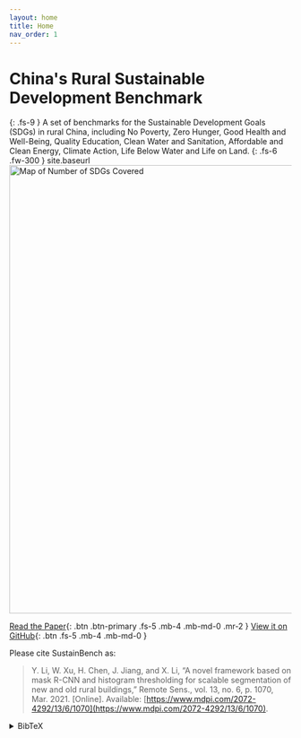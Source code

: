 ```yaml
---
layout: home
title: Home
nav_order: 1
---
```


# China's Rural Sustainable Development Benchmark
{: .fs-9 }
A set of benchmarks for the Sustainable Development Goals (SDGs) in rural China, including No Poverty, Zero Hunger, Good Health and Well-Being, Quality Education, Clean Water and Sanitation, Affordable and Clean Energy, Climate Action, Life Below Water and Life on Land.
{: .fs-6 .fw-300 }
site.baseurl
<img src="{{ site.baseurl }}/assets/images/shidianxian.JPEG." width="800" title="Map of Number of SDGs Covered">

[Read the Paper](https://www.mdpi.com/2072-4292/13/6/1070){: .btn .btn-primary .fs-5 .mb-4 .mb-md-0 .mr-2 } [View it on GitHub](https://github.com/dengweihuan/SustainBench-lab/){: .btn .fs-5 .mb-4 .mb-md-0 }

Please cite SustainBench as:

> Y. Li, W. Xu, H. Chen, J. Jiang, and X. Li, “A novel framework based on mask R-CNN and histogram thresholding for scalable segmentation of new and old rural buildings,” Remote Sens., vol. 13, no. 6, p. 1070, Mar. 2021. [Online]. Available: [https://www.mdpi.com/2072-4292/13/6/1070](https://www.mdpi.com/2072-4292/13/6/1070).

<details markdown="block">
<summary>BibTeX</summary>

```tex
@inproceedings{

}
```

</details>
